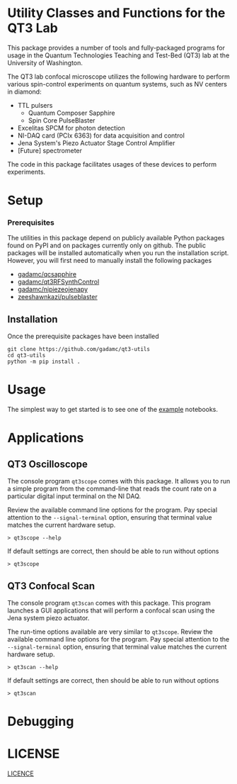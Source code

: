 # Utility Classes and Functions for the QT3 Lab

This package provides a number of tools and fully-packaged programs for usage
in the Quantum Technologies Teaching and Test-Bed (QT3) lab at the University of Washington.

The QT3 lab confocal microscope utilizes the following hardware to perform
various spin-control experiments on quantum systems, such as NV centers in diamond:

 * TTL pulsers
   * Quantum Composer Sapphire
   * Spin Core PulseBlaster
 * Excelitas SPCM for photon detection
 * NI-DAQ card (PCIx 6363) for data acquisition and control
 * Jena System's Piezo Actuator Stage Control Amplifier
 * [Future] spectrometer

The code in this package facilitates usages of these devices to perform
experiments.

# Setup

### Prerequisites

The utilities in this package depend on publicly available Python packages found
on PyPI and on packages currently only on github. The public packages will be installed
automatically when you run the installation script. However, you will first
need to manually install the following packages

* [gadamc/qcsapphire](https://github.com/gadamc/qcsapphire)
* [gadamc/qt3RFSynthControl](https://github.com/gadamc/qt3RFSynthControl)
* [gadamc/nipiezeojenapy](https://github.com/gadamc/nipiezeojenapy)
* [zeeshawnkazi/pulseblaster](https://github.com/zeeshawnkazi/pulseblaster)

## Installation

Once the prerequisite packages have been installed

```
git clone https://github.com/gadamc/qt3-utils
cd qt3-utils
python -m pip install .
```

# Usage

The simplest way to get started is to see one of the [example](examples) notebooks.

# Applications

## QT3 Oscilloscope

The console program `qt3scope` comes with this package. It allows you to run
a simple program from the command-line that reads the count rate on a particular
digital input terminal on the NI DAQ.

Review the available command line options for the program. Pay special attention
to the `--signal-terminal` option, ensuring that terminal value matches the current
hardware setup.

```
> qt3scope --help
```

If default settings are correct, then should be able to run without options

```
> qt3scope
```

## QT3 Confocal Scan

The console program `qt3scan` comes with this package.  This program launches
a GUI applications that will perform a confocal scan using the Jena system
piezo actuator.

The run-time options available are very similar to `qt3scope`.
Review the available command line options for the program. Pay special attention
to the `--signal-terminal` option, ensuring that terminal value matches the current
hardware setup.

```
> qt3scan --help
```

If default settings are correct, then should be able to run without options

```
> qt3scan
```

# Debugging

# LICENSE

[LICENCE](LICENSE)
